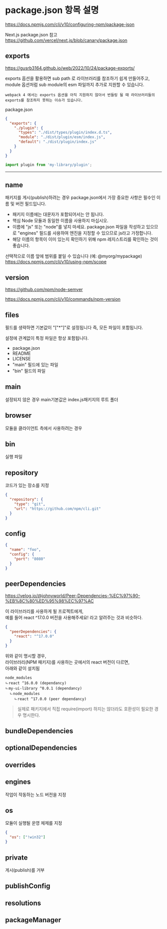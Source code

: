 # package.json 항목 설명

https://docs.npmjs.com/cli/v10/configuring-npm/package-json

Next.js package.json 참고  
https://github.com/vercel/next.js/blob/canary/package.json

## exports

https://gusrb3164.github.io/web/2022/10/24/package-exports/

exports 옵션을 활용하면 sub path 로 라이브러리를 참조하기 쉽게 만들어주고,
module 옵션처럼 sub module의 esm 파일까지 추가로 지원할 수 있습니다.

`webpack 4 에서는 exports 옵션을 아직 지원하지 않아서 번들링 될 때 라이브러리들의 exports를 참조하지 못하는 이슈가 있습니다.`

package.json

```json
{
  "exports": {
    "./plugin": {
      "types": "./dist/types/plugin/index.d.ts",
      "module": "./dist/plugin/esm/index.js",
      "default": "./dist/plugin/index.js"
    }
  }
}
```

```jsx
import plugin from 'my-library/plugin';
```

---

## name

패키지를 게시(publish)하려는 경우 package.json에서 가장 중요한 사항은 필수인 이름 및 버전 필드입니다.

- 패키지 이름에는 대문자가 포함되어서는 안 됩니다.
- 핵심 Node 모듈과 동일한 이름을 사용하지 마십시오.
- 이름에 "js" 또는 "node"를 넣지 마세요. package.json 파일을 작성하고 있으므로 "engines" 필드를 사용하여 엔진을 지정할 수 있으므로 js라고 가정합니다.
- 해당 이름의 항목이 이미 있는지 확인하기 위해 npm 레지스트리를 확인하는 것이 좋습니다.

선택적으로 이름 앞에 범위를 붙일 수 있습니다 (예: @myorg/mypackage)
https://docs.npmjs.com/cli/v10/using-npm/scope

## version

https://github.com/npm/node-semver

https://docs.npmjs.com/cli/v10/commands/npm-version

## files

필드를 생략하면 기본값이 "["*"]"로 설정됩니다
즉, 모든 파일이 포함됩니다.

설정에 관계없이 특정 파일은 항상 포함됩니다.

- package.json
- README
- LICENSE
- "main" 필드에 있는 파일
- "bin" 필드의 파일

## main

설정되지 않은 경우 main기본값은 index.js패키지의 루트 폴더

## browser

모듈을 클라이언트 측에서 사용하려는 경우

## bin

실행 파일

## repository

코드가 있는 장소를 지정

```json
{
  "repository": {
    "type": "git",
    "url": "https://github.com/npm/cli.git"
  }
}
```

## config

```json
{
  "name": "foo",
  "config": {
    "port": "8080"
  }
}
```

## peerDependencies

https://velog.io/@johnyworld/Peer-Dependencies-%EC%97%90-%EB%8C%80%ED%95%98%EC%97%AC

이 라이브러리를 사용하게 될 프로젝트에게,  
예를 들어 react ^17.0.0 버전을 사용해주세요! 라고 알려주는 것과 비슷하다.

```json
{
  "peerDependencies": {
    "react": "^17.0.0"
  }
}
```

위와 같이 명시할 경우,  
라이브러리(NPM 패키지)를 사용하는 곳에서의 react 버전이 다르면,  
아래와 같이 설치됨

```
node_modules
ㄴreact ^16.0.0 (dependancy)
ㄴmy-ui-library ^0.0.1 (dependancy)
  ㄴnode_modules
    ㄴreact ^17.0.0 (peer dependancy)
```

> 실제로 패키지에서 직접 require(import) 하지는 않더라도 호환성이 필요한 경우 명시한다.

## bundleDependencies

## optionalDependencies

## overrides

## engines

작업이 작동하는 노드 버전을 지정

## os

모듈이 실행될 운영 체제를 지정

```json
{
  "os": ["!win32"]
}
```

## private

게시(publish)를 거부

## publishConfig

## resolutions

## packageManager
